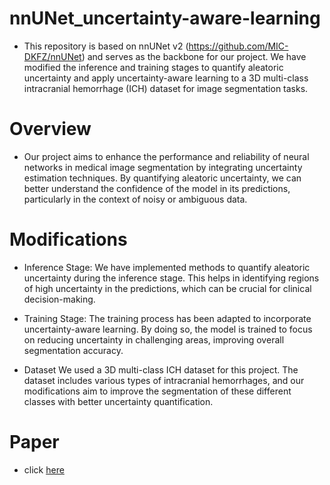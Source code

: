 # nnUNet_uncertainty-aware-learning

- This repository is based on nnUNet v2 (https://github.com/MIC-DKFZ/nnUNet) and serves as the backbone for our project. We have modified the inference and training stages to quantify aleatoric uncertainty and apply uncertainty-aware learning to a 3D multi-class intracranial hemorrhage (ICH) dataset for image segmentation tasks.

# Overview
- Our project aims to enhance the performance and reliability of neural networks in medical image segmentation by integrating uncertainty estimation techniques. By quantifying aleatoric uncertainty, we can better understand the confidence of the model in its predictions, particularly in the context of noisy or ambiguous data.

# Modifications
- Inference Stage:
We have implemented methods to quantify aleatoric uncertainty during the inference stage. This helps in identifying regions of high uncertainty in the predictions, which can be crucial for clinical decision-making.

- Training Stage:
The training process has been adapted to incorporate uncertainty-aware learning. By doing so, the model is trained to focus on reducing uncertainty in challenging areas, improving overall segmentation accuracy.

- Dataset
We used a 3D multi-class ICH dataset for this project. The dataset includes various types of intracranial hemorrhages, and our modifications aim to improve the segmentation of these different classes with better uncertainty quantification.

# Paper
- click [here](https://)